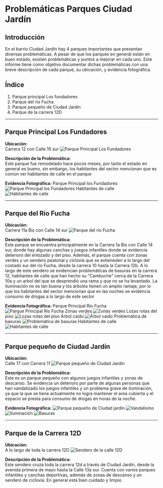 # Problemáticas Parques Ciudad Jardín

## Introducción
En el barrio Ciudad Jardín hay 4 parques importantes que presentan diversas problemáticas. A pesar de que los parques en general están en buen estado, existen problemáticas y puntos a mejorar en cada uno. Este informe tiene como objetivo documentar dichas problemáticas con una breve descripción de cada parque, su ubicación, y evidencia fotográfica.

## Índice
1. Parque principal Los fundadores
2. Parque del río Fucha
3. Parque pequeño de Ciudad Jardín
4. Parque de la carrera 12D

---

## Parque Principal Los Fundadores

**Ubicación:**  
Carrera 12 con Calle 19 sur
![Parque Principal Los Fundadores](maps/1.png)

**Descripción de la Problemática:**  
Este parque fue remodelado hace pocos meses, por tanto el estado en general es bueno, sin embargo, los habitantes del sector mencionan que es común ver habitantes de calle en el parque

**Evidencia Fotográfica:**
Parque Principal los Fundadores
![Parque Principal los Fundadores](images/fundadores_1.jpg)
Habitantes de calle
![Habitantes de calle](images/fundadores_2.jpg)

---

## Parque del Río Fucha

**Ubicación:**  
Carrera 11a Bis con Calle 14 sur 
![Parque del río Fucha](maps/2.png)

**Descripción de la Problemática:**  
Este parque se encuentra principalmente en la Carrera 1a Bis con Calle 14 sur, donde hay algunas canchas y juegos infantiles donde se evidencia deterioro del enlozado y del piso. Además, el parque cuenta con zonas verdes y un sendero peatonal y ciclovía que se extieneden a lo largo del costado sur del río Fucha, desde la carrera 10 hasta la Carrera 12b. A lo largo de este sendero se evidencian problemáticas de basuras en la carrera 12, habitantes de calle que han hecho su "Cambuche" cerca de la Carrera 10a y un arbol del que se desprendió una rama y que no se ha levantado. La iluminación no es tan buena y los árboles tienen un amplio ramaje, por lo que los habitantes del sector mencionan que en las noches se evidencia consumo de drogas a lo largo de este sector

**Evidencia Fotográfica:**
Parque Principal Río Fucha
![Parque Principal Río Fucha](images/fucha_1.jpg)
Zonas verdes
![Zonas verdes](images/fucha_2.jpg)
Lozas rotas del piso
![Lozas rotas del piso](images/fucha_3.jpg)
Árbol caido
![Árbol caido](images/fucha_4.jpg)
Problemática de basuras
![Problemática de basuras](images/fucha_5.jpg)
Habitantes de calle
![Habitantes de calle](images/fucha_6.jpg)

---

## Parque pequeño de Ciudad Jardín

**Ubicación:**  
Calle 17 con Carrera 11
![Parque pequeño de Ciudad Jardín](maps/3.png)

**Descripción de la Problemática:**  
Este es un parque pequeño con algunos juegos infantiles y zonas de descanso. Se evidencia un deterioro por parte de algunas personas que han vandalizado los juegos infantiles y un problema grave de iluminación, ya que la que se tiene actualmente no logra mantener el area cubierta y el espacio se presta para consumo de drogas en horas de la noche. 

**Evidencia Fotográfica:**
![Parque pequeño de Ciudad jardín](images/pequeno_1.jpg)
![Vandalismo](images/pequeno_2.jpg)
![Iluminación](images/pequeno_3.jpg)
![Basuras](images/pequeno_4.jpg)

---

## Parque de la Carrera 12D

**Ubicación:**  
A lo largo de toda la carrera 12D
![Sendero de la calle 12D](maps/4.png)

**Descripción de la Problemática:**  
Este sendero cruza toda la carrera 12d a través de Ciudad Jardín, desde la avenida primera de mayo hasta la Calle 13a sur. Cuenta con varios parques infantiles y canchas deportivas, además de zonas de descanso y un sendero de ciclovía. En general está bien cuidado y limpio.
